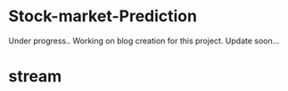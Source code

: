 # Stock-market-Prediction
Under progress..
Working on blog creation for this project. 
Update soon...
# stream
